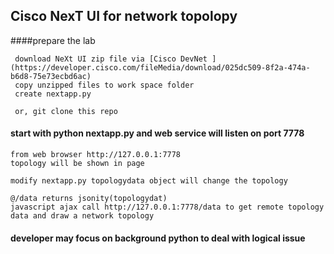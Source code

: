 ## Cisco NexT UI for network topolopy
####prepare the lab

     download NeXt UI zip file via [Cisco DevNet ](https://developer.cisco.com/fileMedia/download/025dc509-8f2a-474a-b6d8-75e73ecbd6ac)
     copy unzipped files to work space folder 
     create nextapp.py
     
     or, git clone this repo 
#### start with python nextapp.py and web service will listen on port 7778

    from web browser http://127.0.0.1:7778
    topology will be shown in page
    
    modify nextapp.py topologydata object will change the topology
    
    @/data returns jsonity(topologydat)
    javascript ajax call http://127.0.0.1:7778/data to get remote topology data and draw a network topology
    
#### developer may focus on background python to deal with logical issue
